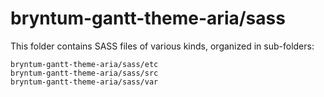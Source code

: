 # bryntum-gantt-theme-aria/sass

This folder contains SASS files of various kinds, organized in sub-folders:

    bryntum-gantt-theme-aria/sass/etc
    bryntum-gantt-theme-aria/sass/src
    bryntum-gantt-theme-aria/sass/var
